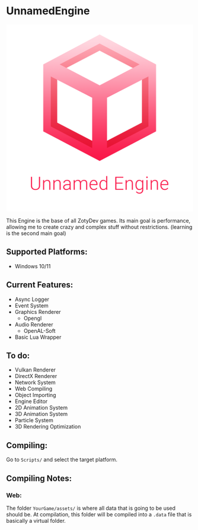 # UnnamedEngine
![Logo Image](/Resource/Branding/unnamed_engine.png?raw=true "Unnamed Engine")

This Engine is the base of all ZotyDev games.
Its main goal is performance, allowing me to create crazy and complex stuff without restrictions.
(learning is the second main goal)

## Supported Platforms:
- Windows 10/11


## Current Features:
- Async Logger 
- Event System
- Graphics Renderer
    - Opengl
- Audio Renderer
    - OpenAL-Soft
- Basic Lua Wrapper

## To do:
- Vulkan Renderer
- DirectX Renderer
- Network System
- Web Compiling
- Object Importing
- Engine Editor
- 2D Animation System
- 3D Animation System
- Particle System
- 3D Rendering Optimization

## Compiling:
Go to `Scripts/` and select the target platform.

## Compiling Notes:
### Web:
The folder `YourGame/assets/` is where all data that is going to be used should be. At compilation, this folder will be compiled into a `.data` file that is basically a virtual folder.